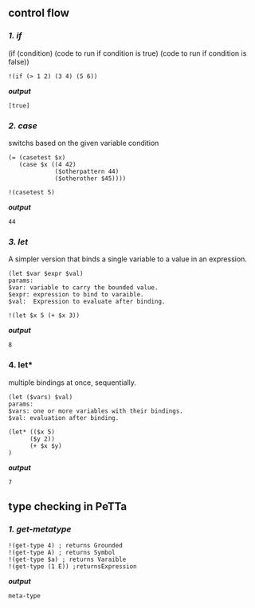 ## control flow

### ***1. if***
(if (condition) (code to run if condition is true) (code to run if  condition is false))
```metta
!(if (> 1 2) (3 4) (5 6))
```

***output***
```metta
[true]
```
### ***2. case***
switchs based on the given variable condition
```metta 
(= (casetest $x)
   (case $x ((4 42)
             ($otherpattern 44)
             ($otherother $45))))

!(casetest 5)
```
***output***
```metta
44
```
### ***3. let***
A simpler version that binds a single variable to a value in an expression.
```
(let $var $expr $val)
params:
$var: variable to carry the bounded value.
$expr: expression to bind to varaible.
$val:  Expression to evaluate after binding.
```
```metta 
!(let $x 5 (+ $x 3))

```
***output***
```metta
8
```
### 4. let*
multiple bindings at once, sequentially.
```
(let ($vars) $val)
params: 
$vars: one or more variables with their bindings.
$val: evaluation after binding.
```
```metta 
(let* (($x 5) 
      ($y 2))
      (+ $x $y)
)
```
***output***
```metta
7
```

## type checking in PeTTa
### ***1. get-metatype***

```metta 
!(get-type 4) ; returns Grounded
!(get-type A) ; returns Symbol
!(get-type $a) ; returns Varaible
!(get-type (1 E)) ;returnsExpression
```
***output***
```metta
meta-type
```
